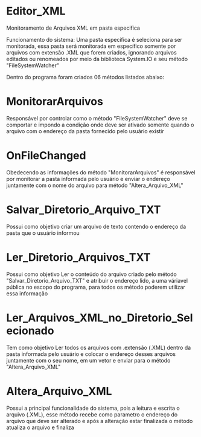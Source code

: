 # Editor_XML
Monitoramento de Arquivos XML em pasta especifica

Funcionamento do sistema:
Uma pasta especifica é seleciona para ser monitorada, essa pasta será monitorada em específico somente por arquivos com extensão .XML que forem criados, ignorando arquivos editados ou renomeados por meio da biblioteca System.IO e seu método "FileSystemWatcher"

Dentro do programa foram criados 06 métodos listados abaixo:
# MonitorarArquivos
Responsável por controlar como o método "FileSystemWatcher" deve se comportar e impondo a condição onde deve ser ativado somente quando o arquivo com o endereço da pasta fornecido pelo usuário existir
# OnFileChanged
Obedecendo as informações do método "MonitorarArquivos" é responsável por monitorar a pasta informada pelo usuário e enviar o endereço juntamente com o nome do arquivo para  método "Altera_Arquivo_XML"
# Salvar_Diretorio_Arquivo_TXT
Possui como objetivo criar um arquivo de texto contendo o endereço da pasta que o usuário informou
# Ler_Diretorio_Arquivos_TXT
Possui como objetivo Ler o conteúdo do arquivo criado pelo método "Salvar_Diretorio_Arquivo_TXT" e atribuir o endereço lido, a uma váriavel pública no escopo do programa, para todos os método poderem utilizar essa informação
# Ler_Arquivos_XML_no_Diretorio_Selecionado
Tem como objetivo Ler todos os arquivos com .extensão (.XML) dentro da pasta informada pelo usuário e colocar o endereço desses arquivos juntamente com o seu nome, em um vetor e enviar para o método "Altera_Arquivo_XML"
# Altera_Arquivo_XML
Possui a principal funcionalidade do sistema, pois a leitura e escrita o arquivo (.XML), esse método recebe como parametro o endereço do arquivo que deve ser alterado e após a alteração estar finalizada o método atualiza o arquivo e finaliza
